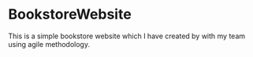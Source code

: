 # BookstoreWebsite
This is a simple bookstore website which I have created by with my team using agile methodology.
